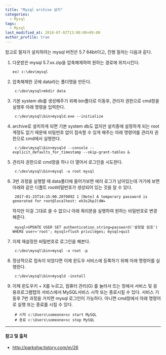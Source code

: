 ```yaml
---
title: "Mysql archive 설치"
categories: 
  - Mysql
tags:
  - Mysql
last_modified_at: 2018-07-02T13:00:00+09:00
author_profile: true
---
```



참고로 필자가 설치하려는 mysql 버전은 5.7 64bit이고, 진행 절차는 다음과 같다.



1. 다운받은 mysql 5.7.xx.zip을 압축해제하여 원하는 경로에 위치시킨다. 

       ex) c:\dev\mysql

2. 압축해제한 곳에 data라는 폴더명을 만든다. 

        c:\dev\mysql>mkdir data 


3. 기본 system db를 생성해주기 위해 bin폴더로 이동후, 관리자 권한으로 cmd창을 실행후 아래 명령을 입력한다.

        c:\dev\mysql\bin>mysqld.exe --initialize 


4. archive로 설치하게 되면 기본 system db도 없지만 설치중에 설정하게 되는 root계정도 없기 때문에 비밀번호 없이 접속할 수 있게 해주는 아래 명령어를 관리자 권한으로 cmd에서 실행한다.

        c:\dev\mysql\bin>mysqld --console --explicit_defaults_for_timestamp --skip-grant-tables &


5. 관리자 권한으로 cmd창을 하나 더 열어서 로그인을 시도한다.

        c:\dev\mysql\bin>mysql -u root mysql 


6. 3번 과정을 실행할 때 data폴더에 들어가보면 에러 로그가 남아있는데 거기에 보면 아래와 같은 디폴트 root비밀번호가 생성되어 있는 것을 알 수 있다. 

        2017-01-25T14:15:00.207009Z 1 [Note] A temporary password is generated for root@localhost: ek3s2kpJ(dW=


    하지만 이걸 그대로 쓸 수 없으니 아래 쿼리문을 실행하여 원하는 비밀번호로 변경해준다.

        mysql>UPDATE USER SET authentication_string=password('설정할 암호') WHERE user='root'; mysql>flush privileges; mysql>quit 


7. 이제 재설정한 비밀번호로 로그인을 해본다.

        c:\dev\mysql\bin>mysql -u root -p 

8. 정상적으로 접속이 되었다면 이제 윈도우 서비스에 등록하기 위해 아래 명령어를 실행한다.
   
        c:\dev\mysql\bin>mysqld -install 

9. 이제 윈도우키 + X를 누르고, 컴퓨터 관리(G) 를 눌러서 뜨는 창에서 서비스 및 응용프로그램탭의 서비스에서 MySQL서비스 시작 또는 종료시킬 수 있다. 서비스 기동후 7번 과정을 거치면 mysql 로그인이 가능하다. 아니면 cmd창에서 아래 명령어로 실행 또는 종료를 시킬 수 있다.


        # 시작 c:\Users\someone>sc start MySQL 
        # 종료 c:\Users\someone>sc stop MySQL


---
#### 참고 및 출처

- http://parkshw.tistory.com/m/26